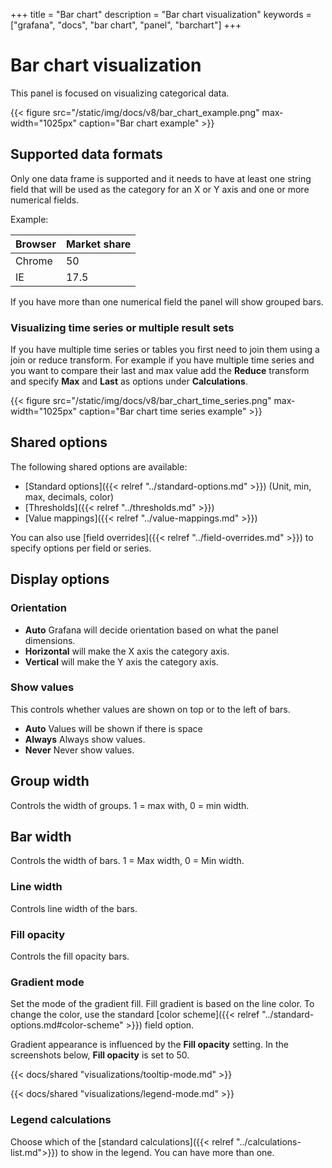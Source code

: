 +++
title = "Bar chart"
description = "Bar chart visualization"
keywords = ["grafana", "docs", "bar chart", "panel", "barchart"]
+++

# Bar chart visualization

This panel is focused on visualizing categorical data.

{{< figure src="/static/img/docs/v8/bar_chart_example.png" max-width="1025px" caption="Bar chart example" >}}

## Supported data formats

Only one data frame is supported and it needs to have at least one string field that will be used as the category for an X or Y axis and one or more numerical fields.

Example:

| Browser | Market share |
| ------- | ------------ |
| Chrome  | 50           |
| IE      | 17.5         |

If you have more than one numerical field the panel will show grouped bars.

### Visualizing time series or multiple result sets

If you have multiple time series or tables you first need to join them using a join or reduce transform. For example if you 
have multiple time series and you want to compare their last and max value add the **Reduce** transform and specify  **Max** and **Last** as options under **Calculations**. 

{{< figure src="/static/img/docs/v8/bar_chart_time_series.png" max-width="1025px" caption="Bar chart time series example" >}}

## Shared options

The following shared options are available:

- [Standard options]({{< relref "../standard-options.md" >}}) (Unit, min, max, decimals, color)
- [Thresholds]({{< relref "../thresholds.md" >}})
- [Value mappings]({{< relref "../value-mappings.md" >}})

You can also use [field overrides]({{< relref "../field-overrides.md" >}}) to specify options per field or series.

## Display options

### Orientation 

* **Auto** Grafana will decide orientation based on what the panel dimensions. 
* **Horizontal** will make the X axis the category axis. 
* **Vertical** will make the Y axis the category axis. 

### Show values

This controls whether values are shown on top or to the left of bars. 

* **Auto** Values will be shown if there is space
* **Always** Always show values.
* **Never** Never show values.  

## Group width

Controls the width of groups. 1 = max with, 0 = min width. 

## Bar width

Controls the width of bars. 1 = Max width, 0 = Min width. 

### Line width

Controls line width of the bars.

### Fill opacity

Controls the fill opacity bars.

### Gradient mode

Set the mode of the gradient fill. Fill gradient is based on the line color. To change the color, use the standard [color scheme]({{< relref "../standard-options.md#color-scheme" >}}) field option.

Gradient appearance is influenced by the **Fill opacity** setting. In the screenshots below, **Fill opacity** is set to 50.

{{< docs/shared "visualizations/tooltip-mode.md" >}}

{{< docs/shared "visualizations/legend-mode.md" >}}

### Legend calculations

Choose which of the [standard calculations]({{< relref "../calculations-list.md">}}) to show in the legend. You can have more than one.